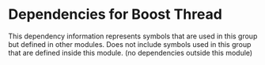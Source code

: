 
# Dependencies for Boost Thread
This dependency information represents symbols that are used in this group but defined in other modules.  Does not include symbols used in this group that are defined inside this module.
(no dependencies outside this module)
